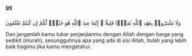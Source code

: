 ##### 95

<span class="ayah">وَلَا تَشْتَرُوا۟ بِعَهْدِ ٱللَّهِ ثَمَنًۭا قَلِيلًا ۚ إِنَّمَا عِندَ ٱللَّهِ هُوَ خَيْرٌۭ لَّكُمْ إِن كُنتُمْ تَعْلَمُونَ</span>

<span class="ayah_translation">Dan janganlah kamu tukar perjanjianmu dengan Allah dengan harga yang sedikit (murah), sesungguhnya apa yang ada di sisi Allah, itulah yang lebih baik bagimu jika kamu mengetahui.</span>
